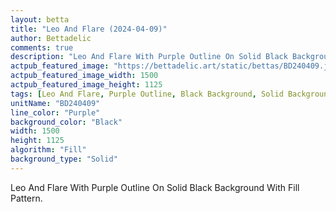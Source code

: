 ```yaml
---
layout: betta
title: "Leo And Flare (2024-04-09)"
author: Bettadelic
comments: true
description: "Leo And Flare With Purple Outline On Solid Black Background With Fill Pattern."
actpub_featured_image: "https://bettadelic.art/static/bettas/BD240409.jpg"
actpub_featured_image_width: 1500
actpub_featured_image_height: 1125
tags: [Leo And Flare, Purple Outline, Black Background, Solid Background Pattern, Fill Pattern, April 2024]
unitName: "BD240409"
line_color: "Purple"
background_color: "Black"
width: 1500
height: 1125
algorithm: "Fill"
background_type: "Solid"
---
```


Leo And Flare With Purple Outline On Solid Black Background With Fill Pattern.
